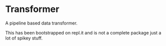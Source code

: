 # Transformer
A pipeline based data transformer.

This has been bootstrapped on repl.it and is not a complete package just a lot of spikey stuff.


